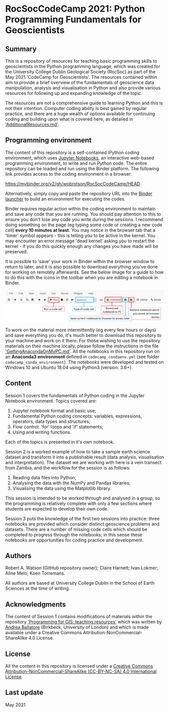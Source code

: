 # RocSocCodeCamp 2021: Python Programming Fundamentals for Geoscientists

## Summary
This is a repository of resources for teaching basic programming skills to geoscientists in the Python programming language, which was created for the University College Dublin Geological Society (RocSoc) as part of the May 2021 'CodeCamp for Geoscientists'. The resources contained within aim to provide a brief overview of the fundamentals of geoscience data manipulation, analysis and visualisation in Python and also provide various resources for following up and expanding knowledge of the topic.

The resources are not a comprehensive guide to learning Python and this is not their intention. Computer coding ability is best gained by regular practice, and there are a huge wealth of options available for continuing coding and building upon what is covered here, as detailed in ['AdditionalResources.md'](https://github.com/wobrotson/RocSocCodeCamp/blob/main/CodeCampFurtherInfo/AdditionalResources.md).

## Programming environment
The content of this repository is a self-contained iPython coding environment, which uses [Jupyter Notebooks](https://jupyter.org/), an interactive web-based programming environment, to write and run Python code. The entire repository can be loaded and run using the Binder platform. The following link provides access to the coding environment in a browser:

https://mybinder.org/v2/gh/wobrotson/RocSocCodeCamp/HEAD

Alternatively, simply copy and paste the repository URL into the [Binder launcher](https://binder.mybinder.ovh/) to build an environment for executing the codes.

Binder requires regular action within the coding environment to maintain and save any code that you are running. You should pay attention to this to ensure you don't lose any code you write during the sessions. I recommend doing something on the page (eg typing some code or creating a new code cell) **every 10 minutes at least**. You may notice in the browser tab that a 'timer' symbol appears - this is telling you to be active in the kernel. You may encounter an error message 'dead kernel' asking you to restart the kernel - if you do this quickly enough any changes you have made will be preserved.

It is possible to 'save' your work in Binder within the browser window to return to later, and it is also possible to download everything you've done for working on remotely afterwards. See the below image for a guide to how to do this with the icons in the toolbar when you are editing a notebook in Binder.

![binder-notebook-toolbar](images/binder-notebook-toolbar.png)

To work on the material more intermittently (eg every few hours or days) and save everything you do, it's much better to download this repository to your machine and work on it there. For those wishing to use the repository materials on their machine locally, please follow the instructions in the file ['GettingAnacondaOnMyPC.md'](https://github.com/wobrotson/RocSocCodeCamp/blob/main/CodeCampFurtherInfo/AdditionalResources.md). All the notebooks in this repository run on an **Anaconda3 environment** defined in `codecamp_condaenv.yml` (see folder `codecamp_conda_environment`).
The notebooks were developed and tested on Windows 10 and Ubuntu 18.04 using Python3 (version: 3.6+).

## Content
Session 1 covers the fundamentals of Python coding in the Jupyter Notebook environment. Topics covered are:

1. Jupyter notebook format and basic use;
2. Fundamental Python coding concepts: variables, expressions, operators, data types and structures;
3. Flow control: 'for' loops and 'if' statements;
4. Using and writing functions.

Each of the topics is presented in it's own notebook.

Session 2 is a worked example of how to take a sample earth science dataset and transform it into a publishable result (data analysis, visualisation and interpretation). The dataset we are working with here is a vein transect from Zambia, and the workflow for the session is as follows:

1. Reading data files into Python;
2. Analysing the data with the NumPy and Pandas libraries;
3. Visualising the data using the Matplotlib library.

This session is intended to be worked through and analysed in a group, so the programming is relatively complete with only a few sections where students are expected to develop their own code.

Session 3 puts the knowledge of the first two sessions into practice: three notebooks are provided which consider distinct geoscience problems and datasets. There are a number of missing code cells which should be completed to progress through the notebooks; in this sense these notebooks are opportunities for coding practice and development.

## Authors

Robert A. Watson (GitHub repository owner); Claire Harnett; Ivan Lokmer; Aline Melo; Koen Torremans.

All authors are based at University College Dublin in the School of Earth Sciences at the time of writing.

## Acknowledgments

The content of Session 1 contains modifications of materials within the repository ['Programming for GIS: teaching resources'](https://github.com/andrea-ballatore/teaching-programming-for-gis) which was written by [Andrea Ballatore](https://aballatore.space) (Birkbeck, University of London) and which is made available under a Creative Commons Attribution-NonCommercial-ShareAlike 4.0 License.

## License 

All the content in this repository is licensed under a [Creative Commons Attribution-NonCommercial-ShareAlike (CC-BY-NC-SA) 4.0 International License](https://creativecommons.org/licenses/by-nc-sa/4.0/).

## Last update

May 2021
